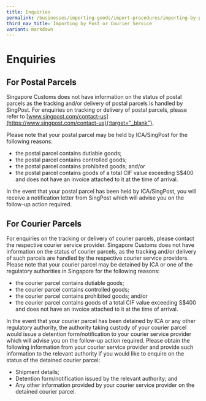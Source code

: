 ```yaml
---
title: Enquiries
permalink: /businesses/importing-goods/import-procedures/importing-by-post-or-courier-service/enquiries/
third_nav_title: Importing by Post or Courier Service
variant: markdown
---
```

# Enquiries

## For Postal Parcels

Singapore Customs does not have information on the status of postal parcels as the tracking and/or delivery of postal parcels is handled by SingPost. For enquiries on tracking or delivery of postal parcels, please refer to [www.singpost.com/contact-us](https://www.singpost.com/contact-us){:target="_blank"}.

Please note that your postal parcel may be held by ICA/SingPost for the following reasons:

-   the postal parcel contains dutiable goods;
-   the postal parcel contains controlled goods;
-   the postal parcel contains prohibited goods; and/or
-   the postal parcel contains goods of a total CIF value exceeding S$400 and does not have an invoice attached to it at the time of arrival.

In the event that your postal parcel has been held by ICA/SingPost, you will receive a notification letter from SingPost which will advise you on the follow-up action required.

## For Courier Parcels

For enquiries on the tracking or delivery of courier parcels, please contact the respective courier service provider. Singapore Customs does not have information on the status of courier parcels, as the tracking and/or delivery of such parcels are handled by the respective courier service providers. Please note that your courier parcel may be detained by ICA or one of the regulatory authorities in Singapore for the following reasons:

-   the courier parcel contains dutiable goods;
-   the courier parcel contains controlled goods;
-   the courier parcel contains prohibited goods; and/or
-   the courier parcel contains goods of a total CIF value exceeding S$400 and does not have an invoice attached to it at the time of arrival.

In the event that your courier parcel has been detained by ICA or any other regulatory authority, the authority taking custody of your courier parcel would issue a detention form/notification to your courier service provider which will advise you on the follow-up action required. Please obtain the following information from your courier service provider and provide such information to the relevant authority if you would like to enquire on the status of the detained courier parcel:

-   Shipment details;
-   Detention form/notification issued by the relevant authority; and
-   Any other information provided by your courier service provider on the detained courier parcel.